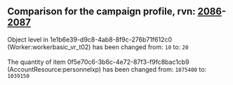 ## Comparison for the campaign profile, rvn: [2086](https://github.com/PRO100KatYT/FortniteProfileRevisions/tree/main/profiles/campaign/2086%20campaign.json)-[2087](https://github.com/PRO100KatYT/FortniteProfileRevisions/tree/main/profiles/campaign/2087%20campaign.json)

Object level in 1e1b6e39-d9c8-4ab8-8f9c-276b71f612c0 (Worker:workerbasic_vr_t02) has been changed from: `10` to: `20`
<br><br>
The quantity of item 0f5e70c6-3b6c-4e72-87f3-f9fc8bac1cb9 (AccountResource:personnelxp) has been changed from: `1075400` to: `1039150`
<br><br>
